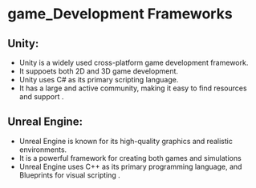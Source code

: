 # game_Development Frameworks 
## Unity:
- Unity is a widely used cross-platform game development framework.
- It suppoets both 2D and 3D game development.
- Unity uses C# as its primary scripting language.
- It has a large and active community, making it easy to find
  resources and support .
## Unreal Engine:
- Unreal Engine is known for its high-quality graphics and realistic environments.
- It is a powerful framework for creating both games and simulations
- Unreal Engine uses C++ as its primary programming language, and
  Blueprints for visual scripting .
